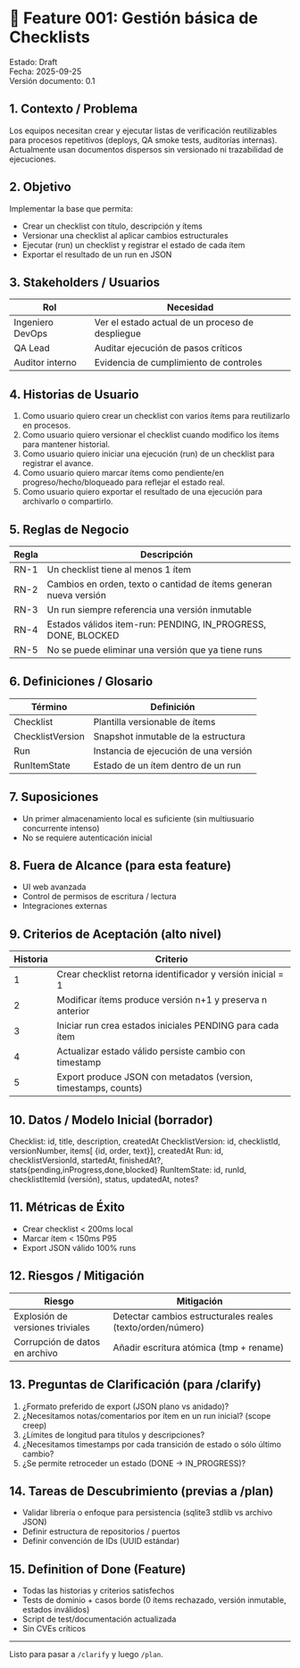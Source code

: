 # 🧾 Feature 001: Gestión básica de Checklists
Estado: Draft  
Fecha: 2025-09-25  
Versión documento: 0.1

## 1. Contexto / Problema
Los equipos necesitan crear y ejecutar listas de verificación reutilizables para procesos repetitivos (deploys, QA smoke tests, auditorías internas). Actualmente usan documentos dispersos sin versionado ni trazabilidad de ejecuciones.

## 2. Objetivo
Implementar la base que permita:
- Crear un checklist con título, descripción y ítems
- Versionar una checklist al aplicar cambios estructurales
- Ejecutar (run) un checklist y registrar el estado de cada ítem
- Exportar el resultado de un run en JSON

## 3. Stakeholders / Usuarios
| Rol | Necesidad |
|-----|-----------|
| Ingeniero DevOps | Ver el estado actual de un proceso de despliegue |
| QA Lead | Auditar ejecución de pasos críticos |
| Auditor interno | Evidencia de cumplimiento de controles |

## 4. Historias de Usuario
1. Como usuario quiero crear un checklist con varios ítems para reutilizarlo en procesos.
2. Como usuario quiero versionar el checklist cuando modifico los ítems para mantener historial.
3. Como usuario quiero iniciar una ejecución (run) de un checklist para registrar el avance.
4. Como usuario quiero marcar ítems como pendiente/en progreso/hecho/bloqueado para reflejar el estado real.
5. Como usuario quiero exportar el resultado de una ejecución para archivarlo o compartirlo.

## 5. Reglas de Negocio
| Regla | Descripción |
|-------|-------------|
| RN-1 | Un checklist tiene al menos 1 ítem |
| RN-2 | Cambios en orden, texto o cantidad de ítems generan nueva versión |
| RN-3 | Un run siempre referencia una versión inmutable |
| RN-4 | Estados válidos item-run: PENDING, IN_PROGRESS, DONE, BLOCKED |
| RN-5 | No se puede eliminar una versión que ya tiene runs |

## 6. Definiciones / Glosario
| Término | Definición |
|---------|-----------|
| Checklist | Plantilla versionable de ítems |
| ChecklistVersion | Snapshot inmutable de la estructura |
| Run | Instancia de ejecución de una versión |
| RunItemState | Estado de un ítem dentro de un run |

## 7. Suposiciones
- Un primer almacenamiento local es suficiente (sin multiusuario concurrente intenso)
- No se requiere autenticación inicial

## 8. Fuera de Alcance (para esta feature)
- UI web avanzada
- Control de permisos de escritura / lectura
- Integraciones externas

## 9. Criterios de Aceptación (alto nivel)
| Historia | Criterio |
|----------|----------|
| 1 | Crear checklist retorna identificador y versión inicial = 1 |
| 2 | Modificar ítems produce versión n+1 y preserva n anterior |
| 3 | Iniciar run crea estados iniciales PENDING para cada ítem |
| 4 | Actualizar estado válido persiste cambio con timestamp |
| 5 | Export produce JSON con metadatos (version, timestamps, counts) |

## 10. Datos / Modelo Inicial (borrador)
Checklist: id, title, description, createdAt
ChecklistVersion: id, checklistId, versionNumber, items[ {id, order, text}], createdAt
Run: id, checklistVersionId, startedAt, finishedAt?, stats{pending,inProgress,done,blocked}
RunItemState: id, runId, checklistItemId (versión), status, updatedAt, notes?

## 11. Métricas de Éxito
- Crear checklist < 200ms local
- Marcar ítem < 150ms P95
- Export JSON válido 100% runs

## 12. Riesgos / Mitigación
| Riesgo | Mitigación |
|--------|-----------|
| Explosión de versiones triviales | Detectar cambios estructurales reales (texto/orden/número) |
| Corrupción de datos en archivo | Añadir escritura atómica (tmp + rename) |

## 13. Preguntas de Clarificación (para /clarify)
1. ¿Formato preferido de export (JSON plano vs anidado)?
2. ¿Necesitamos notas/comentarios por ítem en un run inicial? (scope creep)
3. ¿Límites de longitud para títulos y descripciones?
4. ¿Necesitamos timestamps por cada transición de estado o sólo último cambio?
5. ¿Se permite retroceder un estado (DONE -> IN_PROGRESS)?

## 14. Tareas de Descubrimiento (previas a /plan)
- Validar librería o enfoque para persistencia (sqlite3 stdlib vs archivo JSON)
- Definir estructura de repositorios / puertos
- Definir convención de IDs (UUID estándar)

## 15. Definition of Done (Feature)
- Todas las historias y criterios satisfechos
- Tests de dominio + casos borde (0 ítems rechazado, versión inmutable, estados inválidos)
- Script de test/documentación actualizada
- Sin CVEs críticos

---
Listo para pasar a `/clarify` y luego `/plan`.
